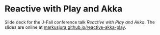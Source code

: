 # Reactive with Play and Akka

Slide deck for the J-Fall conference talk *Reactive with Play and Akka*. The slides are online at [markusjura.github.io/reactive-akka-play](http://markusjura.github.io/reactive-akka-play).